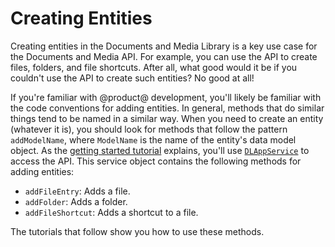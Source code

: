 # Creating Entities [](id=creating-entities)

Creating entities in the Documents and Media Library is a key use case for the 
Documents and Media API. For example, you can use the API to create files, 
folders, and file shortcuts. After all, what good would it be if you couldn't 
use the API to create such entities? No good at all! 

If you're familiar with @product@ development, you'll likely be familiar with 
the code conventions for adding entities. In general, methods that do similar 
things tend to be named in a similar way. When you need to create an entity 
(whatever it is), you should look for methods that follow the pattern 
`addModelName`, where `ModelName` is the name of the entity's data model object. 
As the 
[getting started tutorial](liferay.com) 
explains, you'll use 
[`DLAppService`](@platform-ref@/7.1-latest/javadocs/portal-kernel/com/liferay/document/library/kernel/service/DLAppService.html) 
to access the API. This service object contains the following methods for adding 
entities: 

-   `addFileEntry`: Adds a file.
-   `addFolder`: Adds a folder.
-   `addFileShortcut`: Adds a shortcut to a file. 

The tutorials that follow show you how to use these methods. 

